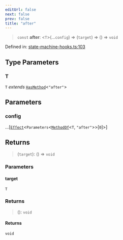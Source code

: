 ```yaml
---
editUrl: false
next: false
prev: false
title: "after"
---
```


> `const` **after**: \<`T`\>(...`config`) => (`target`) => () => `void`

Defined in: [state-machine-hooks.ts:103](https://github.com/WinstonFassett/matchina/blob/2d22b2187dda803854f54b63fe09d04bd833387d/src/state-machine-hooks.ts#L103)

## Type Parameters

### T

`T` *extends* [`HasMethod`](/docs/src/content/docs/reference/type-aliases/hasmethod/)\<`"after"`\>

## Parameters

### config

...\[[`Effect`](/docs/src/content/docs/reference/type-aliases/effect/)\<`Parameters`\<[`MethodOf`](/docs/src/content/docs/reference/type-aliases/methodof/)\<`T`, `"after"`\>\>\[`0`\]\>\]

## Returns

> (`target`): () => `void`

### Parameters

#### target

`T`

### Returns

> (): `void`

#### Returns

`void`
